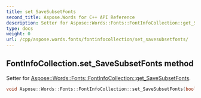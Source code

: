 ```yaml
---
title: set_SaveSubsetFonts
second_title: Aspose.Words for C++ API Reference
description: Setter for Aspose::Words::Fonts::FontInfoCollection::get_SaveSubsetFonts. 
type: docs
weight: 0
url: /cpp/aspose.words.fonts/fontinfocollection/set_savesubsetfonts/
---
```

## FontInfoCollection.set_SaveSubsetFonts method


Setter for [Aspose::Words::Fonts::FontInfoCollection::get_SaveSubsetFonts](../get_savesubsetfonts/).

```cpp
void Aspose::Words::Fonts::FontInfoCollection::set_SaveSubsetFonts(bool value)
```

